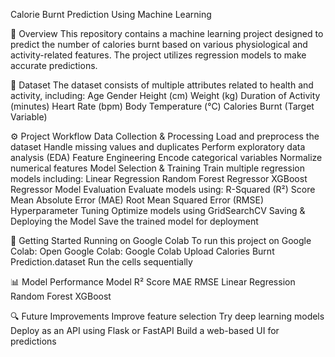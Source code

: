 Calorie Burnt Prediction Using Machine Learning

📌 Overview
This repository contains a machine learning project designed to predict the number of calories burnt based on various physiological and activity-related features. The project utilizes regression models to make accurate predictions.

📂 Dataset
The dataset consists of multiple attributes related to health and activity, including:
Age
Gender
Height (cm)
Weight (kg)
Duration of Activity (minutes)
Heart Rate (bpm)
Body Temperature (°C)
Calories Burnt (Target Variable)

⚙️ Project Workflow
Data Collection & Processing
Load and preprocess the dataset
Handle missing values and duplicates
Perform exploratory data analysis (EDA)
Feature Engineering
Encode categorical variables
Normalize numerical features
Model Selection & Training
Train multiple regression models including:
Linear Regression
Random Forest Regressor
XGBoost Regressor
Model Evaluation
Evaluate models using:
R-Squared (R²) Score
Mean Absolute Error (MAE)
Root Mean Squared Error (RMSE)
Hyperparameter Tuning
Optimize models using GridSearchCV
Saving & Deploying the Model
Save the trained model for deployment

🚀 Getting Started
Running on Google Colab
To run this project on Google Colab:
Open Google Colab: Google Colab
Upload Calories Burnt Prediction.dataset
Run the cells sequentially

📊 Model Performance
Model
R² Score
MAE
RMSE
Linear Regression
Random Forest
XGBoost

🔍 Future Improvements
Improve feature selection
Try deep learning models
Deploy as an API using Flask or FastAPI
Build a web-based UI for predictions
